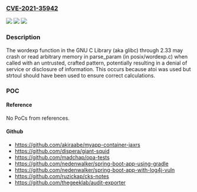### [CVE-2021-35942](https://cve.mitre.org/cgi-bin/cvename.cgi?name=CVE-2021-35942)
![](https://img.shields.io/static/v1?label=Product&message=n%2Fa&color=blue)
![](https://img.shields.io/static/v1?label=Version&message=n%2Fa&color=blue)
![](https://img.shields.io/static/v1?label=Vulnerability&message=n%2Fa&color=brighgreen)

### Description

The wordexp function in the GNU C Library (aka glibc) through 2.33 may crash or read arbitrary memory in parse_param (in posix/wordexp.c) when called with an untrusted, crafted pattern, potentially resulting in a denial of service or disclosure of information. This occurs because atoi was used but strtoul should have been used to ensure correct calculations.

### POC

#### Reference
No PoCs from references.

#### Github
- https://github.com/akiraabe/myapp-container-jaxrs
- https://github.com/dispera/giant-squid
- https://github.com/madchap/opa-tests
- https://github.com/nedenwalker/spring-boot-app-using-gradle
- https://github.com/nedenwalker/spring-boot-app-with-log4j-vuln
- https://github.com/ruzickap/cks-notes
- https://github.com/thegeeklab/audit-exporter

